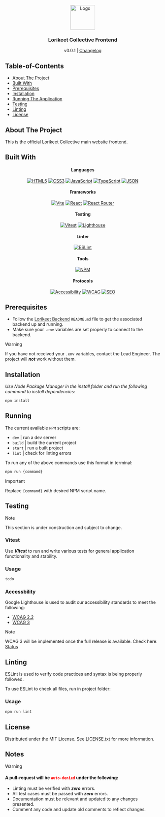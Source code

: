 <!-- Header -->

<div style="text-align:center;">
  <img src="images/logo.png" alt="Logo" width="80" height="80">
  <h3>Lorikeet Collective Frontend</h3>
  <span>v0.0.1 | <a href="">Changelog</a></span>
</div>

<!-- Table of Contents -->

## Table-of-Contents

- [About The Project](#about-the-project)
- [Built With](#built-with)
- [Prerequisites](#prerequisites)
- [Installation](#installation)
- [Running The Application](#running)
- [Testing](#testing)
- [Linting](#linting)
- [License](#license)

<!-- About -->

## About The Project

This is the official Lorikeet Collective main website frontend.

<!-- Tech List -->

## Built With

<div style="text-align:center;">

#### Languages

[![HTML5](https://img.shields.io/badge/html5-%23E34F26.svg?style=for-the-badge&logo=html5&logoColor=white)](https://developer.mozilla.org/en-US/docs/Glossary/HTML5)
[![CSS3](https://img.shields.io/badge/css3-%231572B6.svg?style=for-the-badge&logo=css3&logoColor=white)](https://developer.mozilla.org/en-US/docs/Web/CSS)
[![JavaScript](https://img.shields.io/badge/javascript-%23323330.svg?style=for-the-badge&logo=javascript&logoColor=%23F7DF1E)](https://developer.mozilla.org/en-US/docs/Web/JavaScript)
[![TypeScript](https://img.shields.io/badge/typescript-%23007ACC.svg?style=for-the-badge&logo=typescript&logoColor=white)](https://www.typescriptlang.org/)
[![JSON](https://img.shields.io/badge/JSON-grey?style=for-the-badge&logo=json&logoColor=white)](https://www.json.org/json-en.html)

#### Frameworks

[![Vite](https://img.shields.io/badge/vite-%23646CFF.svg?style=for-the-badge&logo=vite&logoColor=white)](https://vite.dev/)
[![React](https://img.shields.io/badge/react-%2320232a.svg?style=for-the-badge&logo=react&logoColor=%2361DAFB)](https://react.dev/)
[![React Router](https://img.shields.io/badge/React%20Router-red?style=for-the-badge&logo=reactrouter&logoColor=white)](https://reactrouter.com/)

#### Testing

[![Vitest](https://img.shields.io/badge/-Vitest-252529?style=for-the-badge&logo=vitest&logoColor=FCC72B)](https://vitest.dev/)
[![Lighthouse](https://img.shields.io/badge/Google_Lighthouse-blue?style=for-the-badge&logo=lighthouse&logoColor=white)](https://developer.chrome.com/docs/lighthouse/overview)

#### Linter

[![ESLint](https://img.shields.io/badge/ESLint-4B3263?style=for-the-badge&logo=eslint&logoColor=white)](https://eslint.org/)

#### Tools

[![NPM](https://img.shields.io/badge/NPM-darkgreen?style=for-the-badge&logo=npm&logoColor=white)](https://www.npmjs.com/)

#### Protocols

[![Accessibility](https://img.shields.io/badge/Accessibility-%230170EA.svg?style=for-the-badge&logo=Accessibility&logoColor=white)](https://www.w3.org/WAI/fundamentals/accessibility-intro/)
[![WCAG](https://img.shields.io/badge/WCAG-%23015A69.svg?style=for-the-badge&logo=WCAG&logoColor=white)](https://www.w3.org/WAI/standards-guidelines/wcag/)
[![SEO](https://img.shields.io/badge/SEO-brown?style=for-the-badge&logo=google&logoColor=white)](https://developers.google.com/search/docs/fundamentals/seo-starter-guide)

</div>

<!-- Prerequisites -->

## Prerequisites

- Follow the [Lorikeet Backend](https://github.com/Lorikeet-Collective/BaseSite-Backend) `README.md` file to get the associated backend up and running.
- Make sure your `.env` variables are set properly to connect to the backend.

> [!WARNING]
> If you have not received your `.env` variables, contact the Lead Engineer. The project will **_not_** work without them.

<!-- Installation -->

## Installation

_Use Node Package Manager in the install folder and run the following command to install dependencies:_

```sh
npm install
```

<!-- Running -->

## Running

The current available `NPM` scripts are:

- `dev` | run a dev server
- `build` | build the current project
- `start` | run a built project
- `lint` | check for linting errors

To run any of the above commands use this format in terminal:

```sh
npm run {command}
```

> [!IMPORTANT]
> Replace `{command}` with desired NPM script name.

<!-- Testing -->

## Testing

> [!NOTE]
> This section is under construction and subject to change.

### Vitest

Use **_Vitest_** to run and write various tests for general application functionality and stability.

### Usage

```sh
todo
```

### Accessbility

Google Lighthouse is used to audit our accessibility standards to meet the following:

- [WCAG 2.2](https://www.w3.org/TR/WCAG22/)
- [WCAG 3](https://www.w3.org/TR/wcag-3.0)

> [!NOTE]
> WCAG 3 will be implemented once the full release is available. Check here: [Status](https://www.w3.org/TR/wcag-3.0/#sotd)

## Linting

ESLint is used to verify code practices and syntax is being properly followed.

To use ESLint to check all files, run in project folder:

### Usage

```sh
npm run lint
```

<!-- License -->

## License

Distributed under the MIT License. See [LICENSE.txt](https://github.com/Lorikeet-Collective/BaseSite-Backend?tab=MIT-1-ov-file) for more information.

## Notes

> [!WARNING]
>
> #### A pull-request will be <code style="color:red;">auto-denied</code> under the following:
>
> - Linting must be verified with **_zero_** errors.
> - All test cases must be passed with **_zero_** errors.
> - Documentation must be relevant and updated to any changes presented.
> - Comment any code and update old comments to reflect changes.

